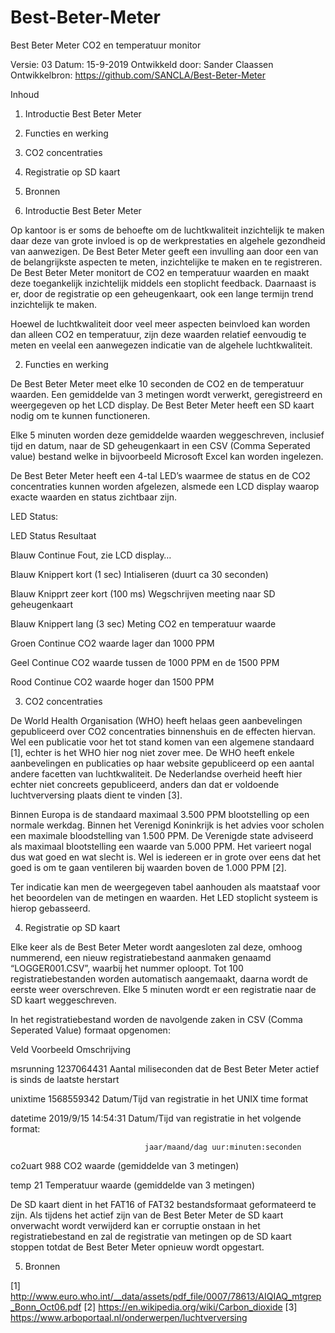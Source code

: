 # Best-Beter-Meter

Best Beter Meter
CO2 en temperatuur monitor


Versie:					03
Datum:				15-9-2019
Ontwikkeld door:		Sander Claassen
Ontwikkelbron:		https://github.com/SANCLA/Best-Beter-Meter

Inhoud
1. 	Introductie Best Beter Meter
2. 	Functies en werking
3. 	CO2 concentraties
4. 	Registratie op SD kaart
5. 	Bronnen


1. Introductie Best Beter Meter

Op kantoor is er soms de behoefte om de luchtkwaliteit inzichtelijk te maken daar deze van grote invloed is op de werkprestaties en algehele gezondheid van aanwezigen. De Best Beter Meter geeft een invulling aan door een van de belangrijkste aspecten te meten, inzichtelijke te maken en te registreren. 
De Best Beter Meter monitort de CO2 en temperatuur waarden en maakt deze toegankelijk inzichtelijk middels een stoplicht feedback. Daarnaast is er, door de registratie op een geheugenkaart, ook een lange termijn trend inzichtelijk te maken.  

Hoewel de luchtkwaliteit door veel meer aspecten beinvloed kan worden dan alleen CO2 en temperatuur, zijn deze waarden relatief eenvoudig te meten en veelal een aanwegezen indicatie van de algehele luchtkwaliteit. 

2. Functies en werking

De Best Beter Meter meet elke 10 seconden de CO2 en de temperatuur waarden. 
Een gemiddelde van 3 metingen wordt verwerkt, geregistreerd en weergegeven op het LCD display. De Best Beter Meter heeft een SD kaart nodig om te kunnen functioneren.

Elke 5 minuten worden deze gemiddelde waarden weggeschreven, inclusief tijd en datum, naar de SD geheugenkaart in een CSV (Comma Seperated value) bestand welke in bijvoorbeeld Microsoft Excel kan worden ingelezen.

De Best Beter Meter heeft een 4-tal LED’s waarmee de status en de CO2 concentraties kunnen worden afgelezen, alsmede een LCD display waarop exacte waarden en status zichtbaar zijn.

LED Status:

LED     Status                        Resultaat

Blauw   Continue                      Fout, zie LCD display…

Blauw   Knippert kort (1 sec)         Intialiseren (duurt ca 30 seconden)

Blauw   Knipprt zeer kort (100 ms)    Wegschrijven meeting naar SD geheugenkaart

Blauw   Knippert lang (3 sec)         Meting  CO2 en temperatuur waarde

Groen   Continue                      CO2 waarde lager dan 1000 PPM

Geel    Continue                      CO2 waarde tussen de 1000 PPM en de 1500 PPM

Rood    Continue                      CO2 waarde hoger dan 1500 PPM

3. CO2 concentraties

De World Health Organisation (WHO) heeft helaas geen aanbevelingen gepubliceerd over CO2 concentraties binnenshuis en de effecten hiervan. Wel een publicatie voor het tot stand komen van een algemene standaard [1], echter is het WHO hier nog niet zover mee. De WHO heeft enkele aanbevelingen en publicaties op haar website gepubliceerd op een aantal andere facetten van luchtkwaliteit. De Nederlandse overheid heeft hier echter niet concreets gepubliceerd, anders dan dat er voldoende luchtverversing plaats dient te vinden [3].

Binnen Europa is de standaard maximaal 3.500 PPM blootstelling op een normale werkdag. Binnen het Verenigd Koninkrijk is het advies voor scholen een maximale bloodstelling van 1.500 PPM. De Verenigde state adviseerd als maximaal blootstelling een waarde van 5.000 PPM. Het varieert nogal dus wat goed en wat slecht is. Wel is iedereen er in grote over eens dat het goed is om te gaan ventileren bij waarden boven de 1.000 PPM [2]. 

Ter indicatie kan men de weergegeven tabel aanhouden als maatstaaf voor het beoordelen van de metingen en waarden. Het LED stoplicht systeem is hierop gebasseerd.

4. Registratie op SD kaart

Elke keer als de Best Beter Meter wordt aangesloten zal deze, omhoog nummerend, een nieuw registratiebestand aanmaken genaamd “LOGGER001.CSV”, waarbij het nummer oploopt. Tot 100 registratiebestanden worden automatisch aangemaakt, daarna wordt de eerste weer overschreven. Elke 5 minuten wordt er een registratie naar de SD kaart weggeschreven.

In het registratiebestand worden de navolgende zaken in CSV (Comma Seperated Value) formaat opgenomen:

Veld        Voorbeeld             Omschrijving

msrunning   1237064431            Aantal miliseconden dat de Best Beter Meter actief is sinds de laatste herstart

unixtime    1568559342            Datum/Tijd van registratie in het UNIX time format

datetime    2019/9/15 14:54:31    Datum/Tijd van registratie in het volgende format:

                                  jaar/maand/dag uur:minuten:seconden
                                  
co2uart     988                   CO2 waarde (gemiddelde van 3 metingen)

temp        21                    Temperatuur waarde (gemiddelde van 3 metingen)


De SD kaart dient in het FAT16 of FAT32 bestandsformaat geformateerd te zijn.
Als tijdens het actief zijn van de Best Beter Meter de SD kaart onverwacht wordt verwijderd kan er corruptie onstaan in het registratiebestand en zal de registratie van metingen op de SD kaart stoppen totdat de Best Beter Meter opnieuw wordt opgestart. 

5. Bronnen

[1]	http://www.euro.who.int/__data/assets/pdf_file/0007/78613/AIQIAQ_mtgrep_Bonn_Oct06.pdf
[2]	https://en.wikipedia.org/wiki/Carbon_dioxide
[3]	https://www.arboportaal.nl/onderwerpen/luchtverversing
